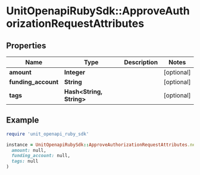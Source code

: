 # UnitOpenapiRubySdk::ApproveAuthorizationRequestAttributes

## Properties

| Name | Type | Description | Notes |
| ---- | ---- | ----------- | ----- |
| **amount** | **Integer** |  | [optional] |
| **funding_account** | **String** |  | [optional] |
| **tags** | **Hash&lt;String, String&gt;** |  | [optional] |

## Example

```ruby
require 'unit_openapi_ruby_sdk'

instance = UnitOpenapiRubySdk::ApproveAuthorizationRequestAttributes.new(
  amount: null,
  funding_account: null,
  tags: null
)
```

